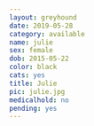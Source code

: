 ```yaml
---
layout: greyhound
date: 2019-05-28
category: available
name: julie
sex: female
dob: 2015-05-22
color: black
cats: yes
title: Julie
pic: julie.jpg
medicalhold: no
pending: yes
---
```


